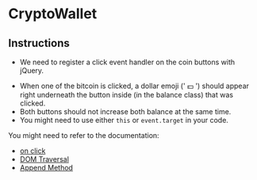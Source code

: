 # CryptoWallet

## Instructions

- We need to register a click event handler on the coin buttons with jQuery.

* When one of the bitcoin is clicked, a dollar emoji  (' 💵 ') should appear right underneath the button inside (in the balance class) that was clicked.
* Both buttons should not increase both balance at the same time.
* You might need to use either `this` or `event.target` in your code.

You might need to refer to the documentation:

- [on click](https://api.jquery.com/on/)
- [DOM Traversal](https://api.jquery.com/category/traversing/)
- [Append Method](https://api.jquery.com/append/)
